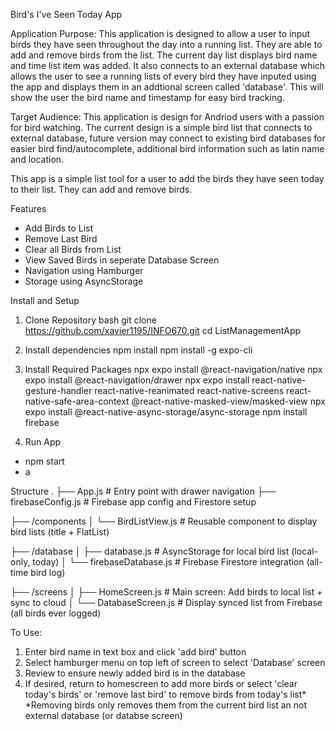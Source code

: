 Bird's I've Seen Today App

Application Purpose:
This application is designed to allow a user to input birds they have seen throughout the day into a running list. They are able to add and remove birds from the list. The current day list displays bird name and time list item was added. It also connects to an external database which allows the user to see a running lists of every bird they have inputed using the app and displays them in an addtional screen called 'database'. This will show the user the bird name and timestamp for easy bird tracking.

Target Audience:
This application is design for Andriod users with a passion for bird watching. The current design is a simple bird list that connects to external database, future version may connect to existing bird databases for easier bird find/autocomplete, additional bird information such as latin name and location.

This app is a simple list tool for a user to add the birds they have seen today to their list. They can add and remove birds.

Features
- Add Birds to List
- Remove Last Bird
- Clear all Birds from List
- View Saved Birds in seperate Database Screen
- Navigation using Hamburger
- Storage using AsyncStorage

Install and Setup

1. Clone Repository
bash git clone https://github.com/xavier1195/INFO670.git
cd ListManagementApp

2. Install dependencies
npm install
npm install -g expo-cli

3. Install Required Packages
npx expo install @react-navigation/native
npx expo install @react-navigation/drawer
npx expo install react-native-gesture-handler react-native-reanimated react-native-screens react-native-safe-area-context @react-native-masked-view/masked-view
npx expo install @react-native-async-storage/async-storage
npm install firebase

4. Run App
- npm start
- a

Structure
.
├── App.js                           # Entry point with drawer navigation
├── firebaseConfig.js               # Firebase app config and Firestore setup

├── /components
│   └── BirdListView.js             # Reusable component to display bird lists (title + FlatList)

├── /database
│   ├── database.js                 # AsyncStorage for local bird list (local-only, today)
│   └── firebaseDatabase.js         # Firebase Firestore integration (all-time bird log)

├── /screens
│   ├── HomeScreen.js               # Main screen: Add birds to local list + sync to cloud
│   └── DatabaseScreen.js           # Display synced list from Firebase (all birds ever logged)


To Use:
1. Enter bird name in text box and click 'add bird' button
2. Select hamburger menu on top left of screen to select 'Database' screen
3. Review to ensure newly added bird is in the database
4. If desired, return to homescreen to add more birds or select 'clear today's birds' or 'remove last bird' to remove birds from today's list*
*Removing birds only removes them from the current bird list an not external database (or databse screen)